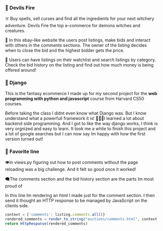 ### **🖤 Devils Fire**
☠️ Buy spells, sell curses and find all the ingredients for your next witchery adventure. Devils Fire  the top e-commerce for demons witches and creatures.

👹 In this ebay-like website the users post listings, make bids and interact with others in the comments sections. The owner of the listing decides when to close the bid and the highest bidder gets the price.

🐉 Users can have listings on their watchlist and search listings by category.  Check the bid history on the listing and find out how much money is being offered around!

### **🌸 Django**
This is the fantasy ecommerce I made up for my second project for the **web programming with python and javascript** course from Harvard CS50 courses.

Before taking the class I didnt even know what Django was. But I know understand what a powerfull framework it is!
👩🏻‍💻I learned a lot about backend side programming. And I got to like the way django works, I think is very orgnized and easy to learn.
It took me a while to finish this project and a lot of google searches but I can now say Im happy with how the first version turned out!


### **🖤 Favorite line**
👁️In views.py figuring out how to post comments without the page reloading was a big challenge. And it felt so good once it worked!

🗨️The comments section and the bid history section are the parts Im most proud of

In this line Im rendering an html I made just for the comment section. I then send it thought an HTTP response to be managed by JavaScript on the clients side.
```javascript
context = {'comments': listing.comments.all()}
rendered_comments = render_to_string("auctions/comments.html", context)
return HttpResponse(rendered_comments)
```
